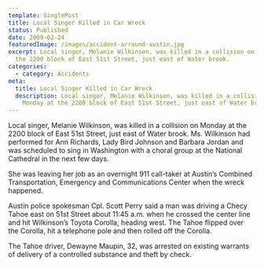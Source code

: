 ```yaml
---
template: SinglePost
title: Local Singer Killed in Car Wreck
status: Published
date: 2009-02-24
featuredImage: /images/accident-arround-austin.jpg
excerpt: Local singer, Melanie Wilkinson, was killed in a collision on Monday at
  the 2200 block of East 51st Street, just east of Water brook.
categories:
  - category: Accidents
meta:
  title: Local Singer Killed in Car Wreck
  description: Local singer, Melanie Wilkinson, was killed in a collision on
    Monday at the 2200 block of East 51st Street, just east of Water brook.
---
```

<!--StartFragment-->

Local singer, Melanie Wilkinson, was killed in a collision on Monday at the 2200 block of East 51st Street, just east of Water brook. Ms. Wilkinson had performed for Ann Richards, Lady Bird Johnson and Barbara Jordan and was scheduled to sing in Washington with a choral group at the National Cathedral in the next few days.

She was leaving her job as an overnight 911 call-taker at Austin’s Combined Transportation, Emergency and Communications Center when the wreck happened.

Austin police spokesman Cpl. Scott Perry said a man was driving a Checy Tahoe east on 51st Street about 11:45 a.m. when he crossed the center line and hit Wilkinson’s Toyota Corolla, heading west. The Tahoe flipped over the Corolla, hit a telephone pole and then rolled off the Corolla.

The Tahoe driver, Dewayne Maupin, 32, was arrested on existing warrants of delivery of a controlled substance and theft by check.

<!--EndFragment-->